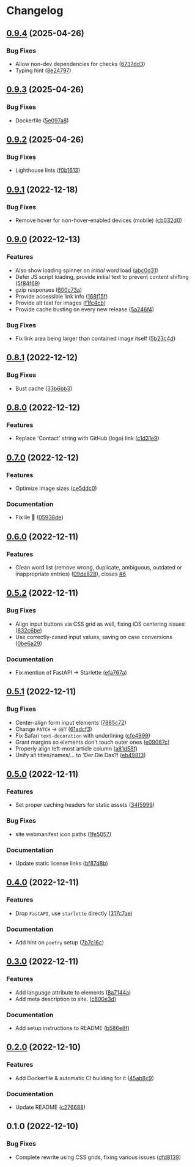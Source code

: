 # Changelog

## [0.9.4](https://github.com/alexpovel/derdiedas/compare/v0.9.3...v0.9.4) (2025-04-26)


### Bug Fixes

* Allow non-dev dependencies for checks ([6737dd3](https://github.com/alexpovel/derdiedas/commit/6737dd3b51918e7c7a91f4e3c46c1f372fe5cafd))
* Typing hint ([8e24797](https://github.com/alexpovel/derdiedas/commit/8e2479770c5cafb0dc0833547549e2dbb2cbe675))

## [0.9.3](https://github.com/alexpovel/derdiedas/compare/v0.9.2...v0.9.3) (2025-04-26)


### Bug Fixes

* Dockerfile ([5e097a8](https://github.com/alexpovel/derdiedas/commit/5e097a80d16a2360aad0a8fa0b5626d78f58b2cf))

## [0.9.2](https://github.com/alexpovel/derdiedas/compare/v0.9.1...v0.9.2) (2025-04-26)


### Bug Fixes

* Lighthouse lints ([f0b1613](https://github.com/alexpovel/derdiedas/commit/f0b161389144cf81942641d6dd1cebf63f7472ca))

## [0.9.1](https://github.com/alexpovel/derdiedas/compare/v0.9.0...v0.9.1) (2022-12-18)


### Bug Fixes

* Remove hover for non-hover-enabled devices (mobile) ([cb032d0](https://github.com/alexpovel/derdiedas/commit/cb032d0cf74ff054b6b8ed2c2947e6104f5de49e))

## [0.9.0](https://github.com/alexpovel/derdiedas/compare/v0.8.1...v0.9.0) (2022-12-13)


### Features

* Also show loading spinner on *initial* word load ([abc0d31](https://github.com/alexpovel/derdiedas/commit/abc0d31ccde369e9950e8c7071ec5c3bb82bf51e))
* Defer JS script loading, provide initial text to prevent content shifting ([5f84f69](https://github.com/alexpovel/derdiedas/commit/5f84f693ca2b6c2b0217b11841877a1501583240))
* gzip responses ([600c73a](https://github.com/alexpovel/derdiedas/commit/600c73ad1b8eb81321234519b2c9d46b8aaafc5c))
* Provide accessible link info ([168f15f](https://github.com/alexpovel/derdiedas/commit/168f15fa7d4b834d3ce64a47e7c8e2a60137b780))
* Provide alt text for images ([f1fc4cb](https://github.com/alexpovel/derdiedas/commit/f1fc4cb51b4cfafee96b27944218a258b61c073d))
* Provide cache busting on every new release ([5a246f4](https://github.com/alexpovel/derdiedas/commit/5a246f45f5dd0656bfb54ec6ff1fafdad133d996))


### Bug Fixes

* Fix link area being larger than contained image itself ([5b23c4d](https://github.com/alexpovel/derdiedas/commit/5b23c4de83ab91f72949b97f0c16e30df0a63b43))

## [0.8.1](https://github.com/alexpovel/derdiedas/compare/v0.8.0...v0.8.1) (2022-12-12)


### Bug Fixes

* Bust cache ([33b6bb3](https://github.com/alexpovel/derdiedas/commit/33b6bb37049f16f5d5ba728adf6bbe66f5112884))

## [0.8.0](https://github.com/alexpovel/derdiedas/compare/v0.7.0...v0.8.0) (2022-12-12)


### Features

* Replace 'Contact' string with GitHub (logo) link ([c1d31e9](https://github.com/alexpovel/derdiedas/commit/c1d31e90a8b2aa90032beb3ed15ee1ff1d421644))

## [0.7.0](https://github.com/alexpovel/derdiedas/compare/v0.6.0...v0.7.0) (2022-12-12)


### Features

* Optimize image sizes ([ce5ddc0](https://github.com/alexpovel/derdiedas/commit/ce5ddc00a4886fc21ba8c3657cb4246570693ffd))


### Documentation

* Fix lie 👀 ([05938de](https://github.com/alexpovel/derdiedas/commit/05938debe346a5fc14f8ac74fe56ccd30add3cf6))

## [0.6.0](https://github.com/alexpovel/derdiedas/compare/v0.5.2...v0.6.0) (2022-12-11)


### Features

* Clean word list (remove wrong, duplicate, ambiguous, outdated or inappropriate entries) ([09de828](https://github.com/alexpovel/derdiedas/commit/09de8284bd0ebf217f135887798228c49818976f)), closes [#6](https://github.com/alexpovel/derdiedas/issues/6)

## [0.5.2](https://github.com/alexpovel/derdiedas/compare/v0.5.1...v0.5.2) (2022-12-11)


### Bug Fixes

* Align input buttons via CSS grid as well, fixing iOS centering issues ([832c6be](https://github.com/alexpovel/derdiedas/commit/832c6be28252017fcde1676f960e472f46bf731b))
* Use correctly-cased input values, saving on case conversions ([0be6a29](https://github.com/alexpovel/derdiedas/commit/0be6a29d0890307dac3fc45b29fde7a62a15ca5d))


### Documentation

* Fix mention of FastAPI -&gt; Starlette ([efa767a](https://github.com/alexpovel/derdiedas/commit/efa767afc8b3ed8ea2e178ecafee945547f8ba82))

## [0.5.1](https://github.com/alexpovel/derdiedas/compare/v0.5.0...v0.5.1) (2022-12-11)


### Bug Fixes

* Center-align form input elements ([7885c72](https://github.com/alexpovel/derdiedas/commit/7885c7205b6004e1e28d956be01ee40cfa04c15b))
* Change `PATCH` -&gt; `GET` ([61adcf3](https://github.com/alexpovel/derdiedas/commit/61adcf30877fb55a95143a0dba4338517eaf407d))
* Fix Safari `text-decoration` with underlining ([cfe4999](https://github.com/alexpovel/derdiedas/commit/cfe4999d8d155ff469d4541dd033b05676493816))
* Grant margins so elements don't touch outer ones ([e09067c](https://github.com/alexpovel/derdiedas/commit/e09067c889bdf78e5acaab43788ffc6ab513706c))
* Properly align left-most article column ([a81d58f](https://github.com/alexpovel/derdiedas/commit/a81d58fc051ad3ee2bf67cc533706fbf6e374c13))
* Unify all titles/names/... to 'Der Die Das?! ([eb49813](https://github.com/alexpovel/derdiedas/commit/eb4981343166cc443697697918a526101eba85df))

## [0.5.0](https://github.com/alexpovel/derdiedas/compare/v0.4.0...v0.5.0) (2022-12-11)


### Features

* Set proper caching headers for static assets ([34f5999](https://github.com/alexpovel/derdiedas/commit/34f59993271d7c206faac008ae755fa94c0abd35))


### Bug Fixes

* site webmanifest icon paths ([1fe5057](https://github.com/alexpovel/derdiedas/commit/1fe505737940f38cff9b5b2413f23978e6faff2e))


### Documentation

* Update static license links ([bf87d8b](https://github.com/alexpovel/derdiedas/commit/bf87d8b6841a9ebeb5b1b605abf63f169149cb12))

## [0.4.0](https://github.com/alexpovel/derdiedas/compare/v0.3.0...v0.4.0) (2022-12-11)


### Features

* Drop `FastAPI`, use `starlette` directly ([317c7ae](https://github.com/alexpovel/derdiedas/commit/317c7aee2293ae3d7d69329fdb3ee04d4870540f))


### Documentation

* Add hint on `poetry` setup ([7b7c16c](https://github.com/alexpovel/derdiedas/commit/7b7c16c0a5c6fa00297f61f6537300b2d291a496))

## [0.3.0](https://github.com/alexpovel/derdiedas/compare/v0.2.0...v0.3.0) (2022-12-11)


### Features

* Add language attribute to elements ([8a7144a](https://github.com/alexpovel/derdiedas/commit/8a7144a91b4b84d59db3f52b8a4cbcc74831ab0a))
* Add meta description to site. ([c800e3d](https://github.com/alexpovel/derdiedas/commit/c800e3d7d1f9b451f94db9b4f95484ae0751a31d))


### Documentation

* Add setup instructions to README ([b586e8f](https://github.com/alexpovel/derdiedas/commit/b586e8fae0c754b64d617f2a2b5a37679274f067))

## [0.2.0](https://github.com/alexpovel/derdiedas/compare/v0.1.0...v0.2.0) (2022-12-10)


### Features

* Add Dockerfile & automatic CI building for it ([45ab8c9](https://github.com/alexpovel/derdiedas/commit/45ab8c9a84f46eae289e085c8a8fefc3c0cc862e))


### Documentation

* Update README ([c276688](https://github.com/alexpovel/derdiedas/commit/c276688614f8a3cdfc97972495a2880d3b29adfb))

## 0.1.0 (2022-12-10)


### Bug Fixes

* Complete rewrite using CSS grids, fixing various issues ([dfd8139](https://github.com/alexpovel/derdiedas/commit/dfd813940d6be0fa73f0462dfbae742748972389))
